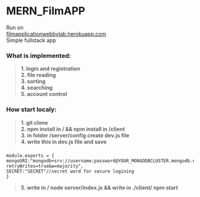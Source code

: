 # MERN_FilmAPP
Run on  
[filmapplicationwebbylab.herokuapp.com](https://filmapplicationwebbylab.herokuapp.com/)  
Simple fullstack app
### What is implemented:
>**1. login and registration**  
>**2. file reading**  
>**3. sorting**  
>**4. searching**  
>**5. account control**  

 
### How start localy:
>**1. git clone**  
>**2. npm install in / && npm install in /client**  
>**3. in folder /server/config create dev.js file**  
>**4. write this in dev.js file and save**  
### 
    module.exports = {
    mongoURI:"mongodb+srv://username:password@YOUR_MONGODBCLUSTER.mongodb.net/YOUR_MONGOD_COLLECTION?retryWrites=true&w=majority",
    SECRET:"SECRET"//secret word for secure logining
    }
>**5. write in / node server/index.js && write in ./client/ npm start**  
